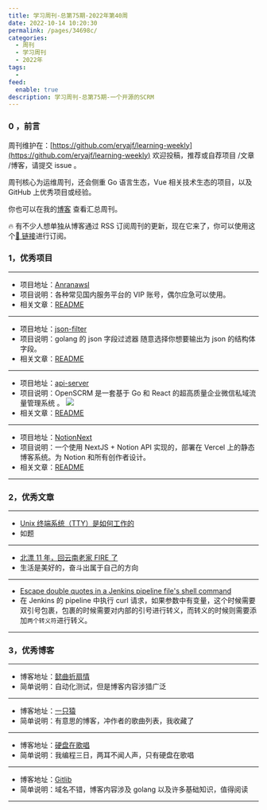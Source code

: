 ```yaml
---
title: 学习周刊-总第75期-2022年第40周
date: 2022-10-14 10:20:30
permalink: /pages/34698c/
categories:
  - 周刊
  - 学习周刊
  - 2022年
tags:
  -
feed:
  enable: true
description: 学习周刊-总第75期-一个开源的SCRM
---
```


### 0 ，前言

周刊维护在：[https://github.com/eryajf/learning-weekly](https://github.com/eryajf/learning-weekly) 欢迎投稿，推荐或自荐项目 /文章 /博客，请提交 issue 。

周刊核心为运维周刊，还会侧重 Go 语言生态，Vue 相关技术生态的项目，以及 GitHub 上优秀项目或经验。

你也可以在我的[博客](https://wiki.eryajf.net/learning-weekly/) 查看汇总周刊。

🔥 有不少人想单独从博客通过 RSS 订阅周刊的更新，现在它来了，你可以使用这个[🔗 链接](https://wiki.eryajf.net/learning-weekly.xml)进行订阅。

### 1，优秀项目

---

- 项目地址：[Anranawsl](https://github.com/anran-world/Anranawsl)
- 项目说明：各种常见国内服务平台的 VIP 账号，偶尔应急可以使用。
- 相关文章：[README](https://github.com/anran-world/Anranawsl#readme)

---

- 项目地址：[json-filter](https://github.com/liu-cn/json-filter)
- 项目说明：golang 的 json 字段过滤器 随意选择你想要输出为 json 的结构体字段。
- 相关文章：[README](https://github.com/liu-cn/json-filter#%E7%AE%80%E4%BD%93%E4%B8%AD%E6%96%87)

---

- 项目地址：[api-server](https://github.com/openscrm/api-server)
- 项目说明：OpenSCRM 是一套基于 Go 和 React 的超高质量企业微信私域流量管理系统 。
  ![](http://t.eryajf.net/imgs/2022/10/efbbb5af047a4d18.png)
- 相关文章：[README](https://github.com/openscrm/api-server#readme)

---

- 项目地址：[NotionNext](https://github.com/tangly1024/NotionNext)
- 项目说明：一个使用 NextJS + Notion API 实现的，部署在 Vercel 上的静态博客系统。为 Notion 和所有创作者设计。
- 相关文章：[README](https://github.com/tangly1024/NotionNext#readme)

---

### 2，优秀文章

---

- [Unix 终端系统（TTY）是如何工作的](https://waynerv.com/posts/how-tty-system-works/)
- 如题

---

- [北漂 11 年，回云南老家 FIRE 了](https://www.douban.com/group/topic/275845962/?_i=5415116lLRP-4m)
- 生活是美好的，奋斗出属于自己的方向

---

- [Escape double quotes in a Jenkins pipeline file's shell command](https://stackoverflow.com/questions/56583357/escape-double-quotes-in-a-jenkins-pipeline-files-shell-command)
- 在 Jenkins 的 pipeline 中执行 curl 请求，如果参数中有变量，这个时候需要双引号包裹，包裹的时候需要对内部的引号进行转义，而转义的时候则需要添加`两个转义符`进行转义。

---

### 3，优秀博客

---

- 博客地址：[懿曲折扇情](https://www.gaojs.com.cn/)
- 简单说明：自动化测试，但是博客内容涉猎广泛

---

- 博客地址：[一只猿](https://www.92ez.com/)
- 简单说明：有意思的博客，冲作者的歌曲列表，我收藏了

---

- 博客地址：[硬盘在歌唱](https://disksing.com/)
- 简单说明：我编程三日，两耳不闻人声，只有硬盘在歌唱

---

- 博客地址：[Gitlib](https://gitlib.com/)
- 简单说明：域名不错，博客内容涉及 golang 以及许多基础知识，值得阅读

---
